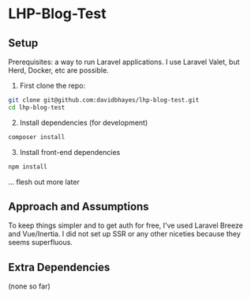 # LHP-Blog-Test

## Setup

Prerequisites: a way to run Laravel applications. I use Laravel Valet, but Herd, Docker, etc are possible.

1. First clone the repo:
```bash
git clone git@github.com:davidbhayes/lhp-blog-test.git
cd lhp-blog-test
```
2. Install dependencies (for development)
```bash
composer install 
```
3. Install front-end dependencies
```bash
npm install 
```
... flesh out more later


## Approach and Assumptions

To keep things simpler and to get auth for free, I've used Laravel Breeze and Vue/Inertia. 
I did not set up SSR or any other niceties because they seems superfluous.

## Extra Dependencies

(none so far)
